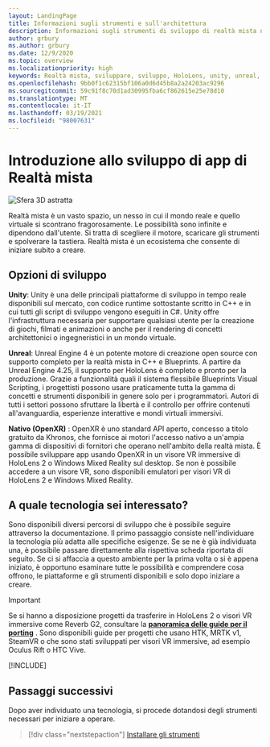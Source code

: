 ```yaml
---
layout: LandingPage
title: Informazioni sugli strumenti e sull'architettura
description: Informazioni sugli strumenti di sviluppo di realtà mista necessari per iniziare a creare app per HoloLens e visori VR immersive.
author: grbury
ms.author: grbury
ms.date: 12/9/2020
ms.topic: overview
ms.localizationpriority: high
keywords: Realtà mista, sviluppare, sviluppo, HoloLens, unity, unreal, directx, visore VR realtà mista, visore VR di windows mixed reality, visore per realtà virtuale, che cos'è la realtà virtuale, che cos'è la realtà aumentata, sviluppo di realtà virtuale, sviluppo di realtà aumentata
ms.openlocfilehash: 9bb0f1c62315bf106a0d6d45b8a2a24203ac9296
ms.sourcegitcommit: 59c91f8c70d1ad30995fba6cf862615e25e78d10
ms.translationtype: MT
ms.contentlocale: it-IT
ms.lasthandoff: 03/19/2021
ms.locfileid: "98007631"
---
```

# <a name="introduction-to-mixed-reality-development"></a>Introduzione allo sviluppo di app di Realtà mista

![Sfera 3D astratta](images/development-hero-image.png)

Realtà mista è un vasto spazio, un nesso in cui il mondo reale e quello virtuale si scontrano fragorosamente. Le possibilità sono infinite e dipendono dall'utente. Si tratta di scegliere il motore, scaricare gli strumenti e spolverare la tastiera. Realtà mista è un ecosistema che consente di iniziare subito a creare.

## <a name="development-options"></a>Opzioni di sviluppo

**Unity**: Unity è una delle principali piattaforme di sviluppo in tempo reale disponibili sul mercato, con codice runtime sottostante scritto in C++ e in cui tutti gli script di sviluppo vengono eseguiti in C#. Unity offre l'infrastruttura necessaria per supportare qualsiasi utente per la creazione di giochi, filmati e animazioni o anche per il rendering di concetti architettonici o ingegneristici in un mondo virtuale.

**Unreal**: Unreal Engine 4 è un potente motore di creazione open source con supporto completo per la realtà mista in C++ e Blueprints. A partire da Unreal Engine 4.25, il supporto per HoloLens è completo e pronto per la produzione. Grazie a funzionalità quali il sistema flessibile Blueprints Visual Scripting, i progettisti possono usare praticamente tutta la gamma di concetti e strumenti disponibili in genere solo per i programmatori. Autori di tutti i settori possono sfruttare la libertà e il controllo per offrire contenuti all'avanguardia, esperienze interattive e mondi virtuali immersivi.

**Nativo (OpenXR)** : OpenXR è uno standard API aperto, concesso a titolo gratuito da Khronos, che fornisce ai motori l'accesso nativo a un'ampia gamma di dispositivi di fornitori che operano nell'ambito della realtà mista. È possibile sviluppare app usando OpenXR in un visore VR immersive di HoloLens 2 o Windows Mixed Reality sul desktop. Se non è possibile accedere a un visore VR, sono disponibili emulatori per visori VR di HoloLens 2 e Windows Mixed Reality.

## <a name="what-technology-path-are-you-interested-in"></a>A quale tecnologia sei interessato? 

Sono disponibili diversi percorsi di sviluppo che è possibile seguire attraverso la documentazione. Il primo passaggio consiste nell'individuare la tecnologia più adatta alle specifiche esigenze. Se se ne è già individuata una, è possibile passare direttamente alla rispettiva scheda riportata di seguito. Se ci si affaccia a questo ambiente per la prima volta o si è appena iniziato, è opportuno esaminare tutte le possibilità e comprendere cosa offrono, le piattaforme e gli strumenti disponibili e solo dopo iniziare a creare.

> [!IMPORTANT]
> Se si hanno a disposizione progetti da trasferire in HoloLens 2 o visori VR immersive come Reverb G2, consultare la **[panoramica delle guide per il porting](porting-apps/porting-overview.md)** . Sono disponibili guide per progetti che usano HTK, MRTK v1, SteamVR o che sono stati sviluppati per visori VR immersive, ad esempio Oculus Rift o HTC Vive.

[!INCLUDE[](includes/tech-path-overview.md)]

## <a name="whats-next"></a>Passaggi successivi

Dopo aver individuato una tecnologia, si procede dotandosi degli strumenti necessari per iniziare a operare.

> [!div class="nextstepaction"]
> [Installare gli strumenti](install-the-tools.md)

<!-- 
## What would you like to do next?

:::row:::
    :::column:::
       [![Understand the basics](images/icon-lightbulb.png)](get-started-with-mr.md#understand-the-basics)<br>
        **[Understand the basics](get-started-with-mr.md#understand-the-basics)**<br>
        Get a better understanding of what defines mixed reality and how it’s being used.
    :::column-end:::
    :::column:::
        [![Become a creator](images/icon-design.jpg)](design.md)<br>
         **[Become a creator](design.md)**<br>
        Learn the basic concepts you need to begin designing and prototyping.
    :::column-end:::
    :::column:::
        [![Install the tools](images/icon-developer.jpg)](install-the-tools.md)<br>
         **[Install the tools](install-the-tools.md)**<br>
        Use the installation checklist to get the tools you need to build apps for HoloLens and mixed reality.
    :::column-end:::
    :::column:::
        [![Come to an event](images/icon-calendar.jpg)](sf-academy-events.md)<br>
         **[Come to an event](sf-academy-events.md)**<br>
        See the hardware and get a hands-on tutorial to make your first HoloLens 2 application.
    :::column-end:::
:::row-end:::
-->

